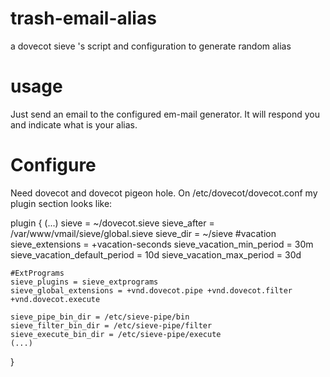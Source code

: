 # trash-email-alias
a dovecot sieve 's script and configuration to generate random alias

# usage
Just send an email to the configured em-mail generator. It will respond you and indicate what is your alias.
# Configure

Need dovecot and dovecot pigeon hole.
On /etc/dovecot/dovecot.conf my plugin section looks like:

  plugin {
    (...)
    sieve = ~/dovecot.sieve
    sieve_after = /var/www/vmail/sieve/global.sieve
    sieve_dir = ~/sieve
    #vacation
    sieve_extensions = +vacation-seconds
    sieve_vacation_min_period = 30m
    sieve_vacation_default_period = 10d
    sieve_vacation_max_period = 30d

    #ExtPrograms
    sieve_plugins = sieve_extprograms
    sieve_global_extensions = +vnd.dovecot.pipe +vnd.dovecot.filter +vnd.dovecot.execute

    sieve_pipe_bin_dir = /etc/sieve-pipe/bin
    sieve_filter_bin_dir = /etc/sieve-pipe/filter
    sieve_execute_bin_dir = /etc/sieve-pipe/execute
    (...)
  }

 